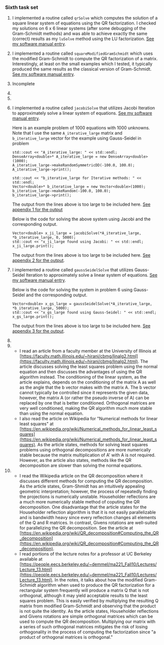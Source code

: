 ### Sixth task set

1. I implemented a routine called `qrSolve` which computes the solution of a square linear system of equations using the QR factorization. I checked my solutions on 6 x 6 linear systems (after some debugging of the Gram-Schmidt methods) and was able to achieve exactly the same (correct) results as my `luSolve` method using the LU factorization. [See my software manual entry](../software_manual/qrSolve.md).
2. I implemented a routine called `squareModifiedGramSchmidt` which uses the modified Gram-Schmidt to compute the QR factorization of a matrix. Interestingly, at least on the small examples which I tested, it typically produced the same results as the classical version of Gram-Schmidt. [See my software manual entry](../software_manual/squareModifiedGramSchmidt.md).
3. Incomplete
4. 
5. 
6. I implemented a routine called `jacobiSolve` that utilizes Jacobi Iteration to approximately solve a linear system of equations. [See my software manual entry](../software_manual/jacobiSolve.md).

    Here is an example problem of 1000 equations with 1000 unknowns. Note that I use the same `A_iterative_large` matrix and `b_iterative_large` vector for the example using Gauss-Seidel in problem 

    ```
    std::cout << "A_iterative_large: " << std::endl;
    DenseArray<double>* A_iterative_large = new DenseArray<double>(1000);
    A_iterative_large->makeRandomSymmetricDD(-100.0, 100.0);
    A_iterative_large->print();

    std::cout << "b_iterative_large for Iterative methods: " << std::endl;
    Vector<double>* b_iterative_large = new Vector<double>(1000);
    b_iterative_large->makeRandom(-100.0, 100.0);
    b_iterative_large->print();
    ```
    The output from the lines above is too large to be included here. [See appendix 1 for the output](./hw06_appendix1.md)

    Below is the code for solving the above system using Jacobi and the corresponding output.
    ```
    Vector<double> x_ji_large = jacobiSolve(*A_iterative_large, *b_iterative_large, 0, 5000);
    std::cout << "x_ji_large found using Jacobi: " << std::endl;
    x_ji_large.print();
    ```
    The output from the lines above is too large to be included here. [See appendix 2 for the output](./hw06_appendix2.md).

7. I implemented a routine called `gaussSeidelSolve` that utilizes Gauss-Seidel Iteration to approximately solve a linear system of equations. [See my software manual entry](../software_manual/gaussSeidelSolve.md).

    Below is the code for solving the system in problem 6 using Gauss-Seidel and the corresponding output.
    ```
    Vector<double> x_gs_large = gaussSeidelSolve(*A_iterative_large, *b_iterative_large, 5000);
    std::cout << "x_gs_large found using Gauss-Seidel: " << std::endl;
    x_gs_large.print();
    ```
    The output from the lines above is too large to be included here. [See appendix 3 for the output](./hw06_appendix3.md).

8. 
9. * I read an article from a faculty member at the University of Illinois at [https://faculty.math.illinois.edu/~hirani/cbmg/linalg2.html](https://faculty.math.illinois.edu/~hirani/cbmg/linalg2.html). The article discusses solving the least squares problem using the normal equation and then discusses the advantages of using the QR algorithm instead. The conditioning of the linear system, as the article explains, depends on the conditioning of the matrix A as well as the angle that the b vector makes with the matrix A. The b vector cannot typically be controlled since it represents the given data, however, the matrix A (or rather the pseudo inverse of A) can be replaced by one that is better conditioned. Orthogonal matrices are very well conditioned, making the QR algorithm much more stable than using the normal equation.
    * I also read the article on Wikipedia for "Numerical methods for linear least squares" at [https://en.wikipedia.org/wiki/Numerical_methods_for_linear_least_squares](https://en.wikipedia.org/wiki/Numerical_methods_for_linear_least_squares). As the article states, methods for solving least squares problems using orthogonal decompositions are more numerically stable because the matrix multiplication of A' with A is not required. However, as the article also states, methods like the QR decomposition are slower than solving the normal equations.
10. * I read the Wikipedia article on the QR decomposition where it discusses different methods for computing the QR decomposition. As the article states, Gram-Shmidt has an intuitively appealing geometric interpretation; however, the process of repeatedly finding the projections is numerically unstable. Householder reflections are a much more numerically stable method of coputing the QR decomposition. One disadvantage that the article states for the Householder reflection algorithm is that it is not easily parallelizable and is bandwidth heavy since every reflection changes all elements of the Q and R matrices. In contrast, Givens rotations are well-suited for parallelizing the QR decomposition. See the article at [https://en.wikipedia.org/wiki/QR_decomposition#Computing_the_QR_decomposition](https://en.wikipedia.org/wiki/QR_decomposition#Computing_the_QR_decomposition).
    * I read portions of the lecture notes for a professor at UC Berkeley available at [https://people.eecs.berkeley.edu/~demmel/ma221_Fall10/Lectures/Lecture_13.html](https://people.eecs.berkeley.edu/~demmel/ma221_Fall10/Lectures/Lecture_13.html). In the notes, it talks about how the modified Gram-Schmidt algorithm when used to produce the QR factorization for a rectangular system frequently will produce a matrix Q that is not orthogonal, although it may yield acceptable results to the least squares problem. This is easily verified by multiplying the resulting Q matrix from modified Gram-Schmidt and observing that the product is not quite the identity. As the article states, Householder reflections and Givens rotations are simple orthogonal matrices which can be used to compute the QR decomposition. Multiplying our matrix with a series of such orthogonal matrices mitigates the risk of losing orthogonality in the process of computing the factorization since "a product of  orthogonal matrices is orthogonal."
